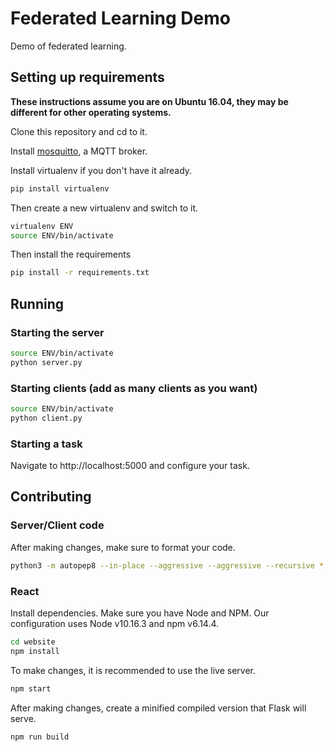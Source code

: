 # Federated Learning Demo

Demo of federated learning.

## Setting up requirements

**These instructions assume you are on Ubuntu 16.04, they may be different for other operating systems.**

Clone this repository and cd to it.

Install [mosquitto](https://mosquitto.org/), a MQTT broker.

Install virtualenv if you don't have it already.

```bash
pip install virtualenv
```

Then create a new virtualenv and switch to it.

```bash
virtualenv ENV
source ENV/bin/activate
```

Then install the requirements

```bash
pip install -r requirements.txt
```

## Running

### Starting the server
```bash
source ENV/bin/activate
python server.py
```

### Starting clients (add as many clients as you want)
```bash
source ENV/bin/activate
python client.py
```

### Starting a task
Navigate to http://localhost:5000 and configure your task.

## Contributing

### Server/Client code
After making changes, make sure to format your code.

```bash
python3 -m autopep8 --in-place --aggressive --aggressive --recursive *.py common utils
```

### React
Install dependencies. Make sure you have Node and NPM. Our configuration uses Node v10.16.3 and npm v6.14.4.
```bash
cd website
npm install
```

To make changes, it is recommended to use the live server.
```bash
npm start
```

After making changes, create a minified compiled version that Flask will serve.
```bash
npm run build
```

